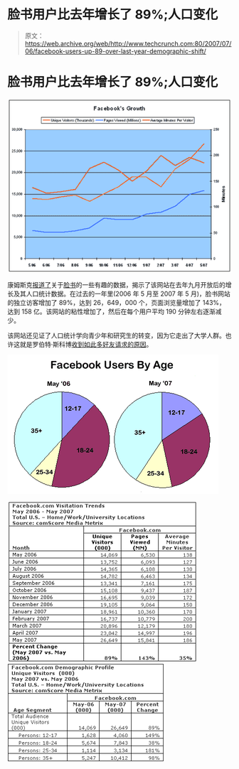 # 脸书用户比去年增长了 89%;人口变化 

> 原文：<https://web.archive.org/web/http://www.techcrunch.com:80/2007/07/06/facebook-users-up-89-over-last-year-demographic-shift/>

# 脸书用户比去年增长了 89%;人口变化

![fbgrowth.png](img/68f7362ed9cc908351a5b88e3389b5d1.png)

康姆斯克[报道了](https://web.archive.org/web/20221207202942/http://www.comscore.com/press/release.asp?press=1519)关于[脸书](https://web.archive.org/web/20221207202942/http://www.crunchbase.com/company/facebook)的一些有趣的数据，揭示了该网站在去年九月开放后的增长及其人口统计数据。在过去的一年里(2006 年 5 月至 2007 年 5 月)，脸书网站的独立访客增加了 89%，达到 26，649，000 个，页面浏览量增加了 143%，达到 158 亿。该网站的粘性增加了，然后在每个用户平均 190 分钟左右逐渐减少。

该网站还见证了人口统计学向青少年和研究生的转变，因为它走出了大学人群。也许这就是罗伯特·斯科博[收到如此多好友请求的原因](https://web.archive.org/web/20221207202942/http://scobleizer.com/2007/06/25/the-invisible-audience-shows-up-on-facebook/)。

![fbagepie.png](img/8b45b8e8fa60da9274cffa3931396432.png)

![fbtable.png](img/aec80927a744b38f6e110bbb8729dd63.png)
![fbdemotable.png](img/53333b8d1f8b7ef47eac078c0947368d.png)